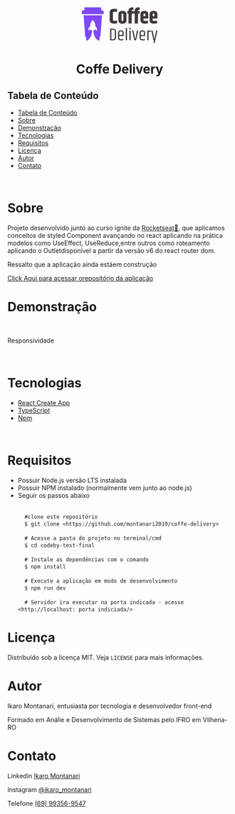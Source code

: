 
<div align="center">
    <img max-width="320px"  src="./public/coffe-delivery-logo.svg" />
</div>
<h1 align="center" >Coffe Delivery</h1 >


<h2 style="" >Tabela de Conteúdo</h2>

<ul>
   <li><a href="#tabela">Tabela de Conteúdo</a></li>
   <li><a href="#sobre">Sobre</a></li>
   <li><a href="#demonstração">Demonstração</a></li>
   <li><a href="#tecnologias">Tecnologias</a></li>
   <li><a href="#requisitos">Requisitos</a></li>
   <li><a href="#licença">Licença</a></li>
   <li><a href="#autor">Autor</a></li>
   <li><a href="#contato">Contato</a></li>
</ul>

</br>


# Sobre
<p dir="auto">Projeto desenvolvido junto ao curso ignite da <a target="_blank" href="https://www.rocketseat.com.br/">Rocketseat💜</a>, que aplicamos conceitos de styled Component avançando no react aplicando na prática modelos como UseEffect, UseReduce,entre outros como roteamento aplicando o Outletdisponível a partir da versão v6 do react router dom.

Ressalto que a aplicação ainda estáem construção </p>

<p> <a target="_blank" href="https://github.com/montanari2019/coffe-delivery">Click Aqui para acessar oreposítório da aplicação</a> </p>


# Demonstração

<!-- <img style="" src="./public/test-mobile.gif" /> -->

</br>

<p>Responsividade</p>
<!-- <img style="" src="./public/test-responsive.gif" /> -->

</br>

# Tecnologias

<ul>
   <li>
    <a target="_blank" href="https://create-react-app.dev/">React Create App</a>
     
   </li>
   <li>
        <a  target="_blank"href="https://www.typescriptlang.org/">TypeScript</a>
        
   </li>
   <li>
    <a target="_blank" href="https://www.npmjs.com/">Npm</a>
    
</ul>


</br>

# Requisitos

<ul>
   <li>Possuir Node.js versão LTS instalada</li>
   <li>Possuir NPM instalado (normalmente vem junto ao node.js)</li>
   <li>Seguir os passos abaixo</li>
   
 <br/>

      #clone este repositório
      $ git clone <https://github.com/montanari2019/coffe-delivery>

      # Acesse a pasta do projeto no terminal/cmd
      $ cd codeby-test-final

      # Instale as dependências com o comando
      $ npm install

      # Execute a aplicação em modo de desenvolvimento
      $ npm run dev

      # Servidor ira executar na porta indicada - acesse <http://localhost: porta indiciada/>

</ul>

# Licença

<p dir="auto">Distribuído sob a licença MIT. Veja <code>LICENSE</code> para mais informações.</p>

# Autor

<p dir="auto">Ikaro Montanari, entusiasta por tecnologia e desenvolvedor front-end</p>
<p dir="auto">Formado em Análie e Desenvolvimento de Sistemas pelo IFRO em Vilhena-RO</p>


# Contato

<p>Linkedin <a target="_blank" href="https://www.linkedin.com/in/ikaro-montanari-5aa120208/">Ikaro Montanari</a> </p>
<p>Instagram  <a target="_blank" href="https://www.instagram.com/ikaro_montanari/">@ikaro_montanari</a> </p>
<p>Telefone <a target="_blank" href="https://api.whatsapp.com/send?phone=5569993569547&text=Ol%C3%A1%20ikaro">(69) 99356-9547</a> </p>
